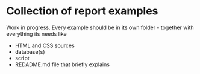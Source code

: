 # Collection of report examples

Work in progress.
Every example should be in its own folder - together with everything its needs like
* HTML and CSS sources
* database(s)
* script
* REDADME.md file that briefly explains 